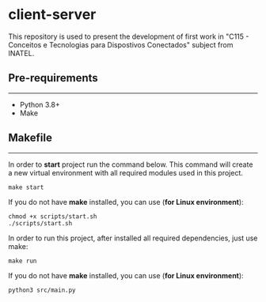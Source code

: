 # client-server

This repository is used to present the development of first work in "C115 - Conceitos e Tecnologias para Dispostivos Conectados" subject from INATEL.

## **Pre-requirements**
---
*   Python 3.8+
*   Make

## **Makefile**
---
In order to **start** project run the command below. This command will create a new virtual environment with all required modules used in this project.

```shell
make start
```

If you do not have **make** installed, you can use (**for Linux environment**):

```shell
chmod +x scripts/start.sh
./scripts/start.sh
```

In order to run this project, after installed all required dependencies, just use make:

```shell
make run
```

If you do not have **make** installed, you can use (**for Linux environment**):

```shell
python3 src/main.py
```